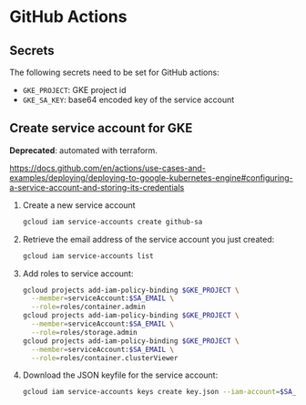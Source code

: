 # GitHub Actions

## Secrets
The following secrets need to be set for GitHub actions:
- `GKE_PROJECT`: GKE project id
- `GKE_SA_KEY`: base64 encoded key of the service account

## Create service account for GKE
**Deprecated**: automated with terraform.

https://docs.github.com/en/actions/use-cases-and-examples/deploying/deploying-to-google-kubernetes-engine#configuring-a-service-account-and-storing-its-credentials

1. Create a new service account
   ```bash
   gcloud iam service-accounts create github-sa
   ```
2. Retrieve the email address of the service account you just created:
   ```bash
   gcloud iam service-accounts list
   ```
3. Add roles to service account:
   ```bash
   gcloud projects add-iam-policy-binding $GKE_PROJECT \
     --member=serviceAccount:$SA_EMAIL \
     --role=roles/container.admin
   gcloud projects add-iam-policy-binding $GKE_PROJECT \
     --member=serviceAccount:$SA_EMAIL \
     --role=roles/storage.admin
   gcloud projects add-iam-policy-binding $GKE_PROJECT \
     --member=serviceAccount:$SA_EMAIL \
     --role=roles/container.clusterViewer
   ```
4. Download the JSON keyfile for the service account:
   ```bash
   gcloud iam service-accounts keys create key.json --iam-account=$SA_EMAIL
   ```
